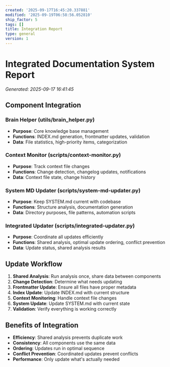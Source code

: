 ```yaml
---
created: '2025-09-17T16:45:20.337881'
modified: '2025-09-19T06:58:56.052810'
ship_factor: 5
tags: []
title: Integration Report
type: general
version: 1
---
```


# Integrated Documentation System Report
*Generated: 2025-09-17 16:41:45*

## Component Integration

### Brain Helper (utils/brain_helper.py)
- **Purpose**: Core knowledge base management
- **Functions**: INDEX.md generation, frontmatter updates, validation
- **Data**: File statistics, high-priority items, categorization

### Context Monitor (scripts/context-monitor.py)
- **Purpose**: Track context file changes
- **Functions**: Change detection, changelog updates, notifications
- **Data**: Context file state, change history

### System MD Updater (scripts/system-md-updater.py)
- **Purpose**: Keep SYSTEM.md current with codebase
- **Functions**: Structure analysis, documentation generation
- **Data**: Directory purposes, file patterns, automation scripts

### Integrated Updater (scripts/integrated-updater.py)
- **Purpose**: Coordinate all updates efficiently
- **Functions**: Shared analysis, optimal update ordering, conflict prevention
- **Data**: Update status, shared analysis results

## Update Workflow

1. **Shared Analysis**: Run analysis once, share data between components
2. **Change Detection**: Determine what needs updating
3. **Frontmatter Update**: Ensure all files have proper metadata
4. **Index Update**: Update INDEX.md with current structure
5. **Context Monitoring**: Handle context file changes
6. **System Update**: Update SYSTEM.md with current state
7. **Validation**: Verify everything is working correctly

## Benefits of Integration

- **Efficiency**: Shared analysis prevents duplicate work
- **Consistency**: All components use the same data
- **Ordering**: Updates run in optimal sequence
- **Conflict Prevention**: Coordinated updates prevent conflicts
- **Performance**: Only update what's actually needed